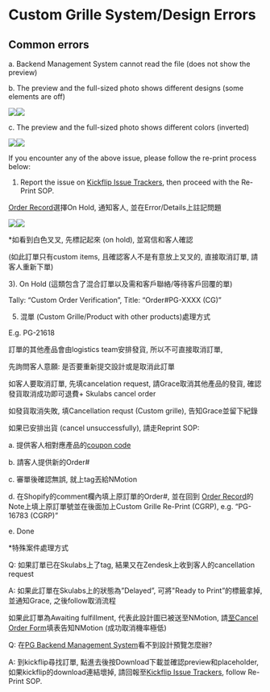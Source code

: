 # Custom Grille System/Design Errors
## Common errors
a. Backend Management System cannot read the file (does not show the preview)

b. The preview and the full-sized photo shows different designs (some elements are off)

![](https://lh5.googleusercontent.com/nW8aKd7vQj61-fmEZE1GgNLiU-U3HgcTlogLlaXJzMO7b8Z5A6lC6aYht1s5buzw8J5GhuYX7CP7Us6QBaOVt9EujDIn35fknMb11CgrOrN7egUZ-8NY9Vk8TKxSDJbemDq-ctPqhkNqS2Zxs_FuayU)![](https://lh4.googleusercontent.com/JQ0_Uy7BklOAIMH949cyPIGQPTKZARMzC7RX4sK9eLX8-37kJl8Imw5RSbSAMmbLRig0B3bjJ6_Igjd0jw03hwYMQC1w__6wu3tmS1929EBUjEDIHQLkkhIqNFVNj3hRgHBJfAjbzFB18mFxlC_Mgco)

c. The preview and the full-sized photo shows different colors (inverted)

![](https://lh3.googleusercontent.com/5bfClL_6RLs9AND9KR5IdOhdZLNVsJJO4l5jn_lN8WjpdpuvjSWRueCmFznZ8ZwyOXxYr5_FKLcsp9C3s_QNqHwi6DXhdJ-LgGUyOzfLzog5F1ddOHUMLigfW1iZZjs1GEf5i-FOxvTMrAMqTG5vWWo)![](https://lh3.googleusercontent.com/dOY7CLVabc3Gowz3aa8lF2eb-HaNOo9Rd5VE5uLimVJRTT0ml4qszGhBZtV8P1S38joEq-06eH2WNl_aLkwnGc4Kscsg7bZ81uR3V6TL1ug28bJGV1sfr7atPfmCVnuxaRV6JIklJnnkqscZslGjuuI)


If you encounter any of the above issue, please follow the re-print process below:

1. Report the issue on [Kickflip Issue Trackers](https://docs.google.com/spreadsheets/d/1QWlU9GCxHrK5SsvI39NrN39Xlavc271mEfhcQ6IJk6k/edit#gid=191533831), then proceed with the Re-Print SOP.



[Order Record](https://docs.google.com/spreadsheets/d/1we-F-6i0Vch8DEKhzYNKKCP_bRx8EPp_VVGbgFXFa9I/edit?pli=1#gid=366409741)選擇On Hold, 通知客人, 並在Error/Details上註記問題

  **![](https://lh3.googleusercontent.com/D4lXIoO81aqVPZi-tz83BgTOeIkz7j9iMwaxAt8P7UYUmSGo2t8tGri8Wl_nXCex5X4QGptlyEayK_aY31Pv_aVU9PYZUGkqapItCWisB2S08KF0U2Sqp-Ym205T-LE5Pt6-xMg4orsAK4662m6QqoE)![](https://lh4.googleusercontent.com/XS7pvUtDK0iVDfl4-WsPLVYFKUORxOB-66xylRbHV6fH_-LE6_3MX4G7J7-HHGNteTY777_RoxNfcC_1hYFu-TABi9uufE_RXd8Gtx1fj2z2ba_zMZXaFTx_wcbtIZ1H3GLCPfKgBoFK4Yv5B06EUP0)**

*如看到白色叉叉, 先標記起來 (on hold), 並寫信和客人確認 

(如此訂單只有custom items, 且確認客人不是有意放上叉叉的, 直接取消訂單, 請客人重新下單)

  



  


  
  

3). On Hold (這類包含了混合訂單以及需和客戶聯絡/等待客戶回覆的單)

Tally: “Custom Order Verification”, Title: “Order#PG-XXXX (CG)”

  

5. 混單 (Custom Grille/Product with other products)處理方式

E.g. PG-21618

  

訂單的其他產品會由logistics team安排發貨, 所以不可直接取消訂單, 

先詢問客人意願: 是否要重新提交設計或是取消此訂單

  

如客人要取消訂單, 先填cancelation request, 請Grace取消其他產品的發貨, 確認發貨取消成功即可退費+ Skulabs cancel order

  

如發貨取消失敗, 填Cancellation requst (Custom grille), 告知Grace並留下紀錄

  

如果已安排出貨 (cancel unsuccessfully), 請走Reprint SOP:

  

a. 提供客人相對應產品的[coupon code](https://docs.google.com/spreadsheets/d/1we-F-6i0Vch8DEKhzYNKKCP_bRx8EPp_VVGbgFXFa9I/edit?pli=1#gid=861761529)

  

b. 請客人提供新的Order#

  

c. 審單後確認無誤, 就上tag丟給NMotion

d. 在Shopify的comment欄內填上原訂單的Order#, 並在回到 [Order Record](https://docs.google.com/spreadsheets/d/1we-F-6i0Vch8DEKhzYNKKCP_bRx8EPp_VVGbgFXFa9I/edit?pli=1#gid=366409741)的Note上填上原訂單號並在後面加上Custom Grille Re-Print (CGRP), e.g. “PG-16783 (CGRP)”

  

e. Done

  
  

*特殊案件處理方式

  

Q: 如果訂單已在Skulabs上了tag, 結果又在Zendesk上收到客人的cancellation request

  

A: 如果此訂單在Skulabs上的狀態為”Delayed”, 可將"Ready to Print”的標籤拿掉, 並通知Grace, 之後follow取消流程

如果此訂單為Awaiting fulfillment, 代表此設計圖已被送至NMotion, 請[至Cancel Order Form](https://docs.google.com/spreadsheets/d/1QWlU9GCxHrK5SsvI39NrN39Xlavc271mEfhcQ6IJk6k/edit#gid=1621356637)填表告知NMotion (成功取消機率極低)

  

Q: 在[PG Backend Management System](https://portal.positivegrid.com/logistic/get-order-print-file)看不到設計預覽怎麼辦?

  

A: 到kickflip尋找訂單, 點進去後按Download下載並確認preview和placeholder, 如果kickflip的download連結壞掉, 請回報至[Kickflip Issue Trackers](https://docs.google.com/spreadsheets/d/1QWlU9GCxHrK5SsvI39NrN39Xlavc271mEfhcQ6IJk6k/edit#gid=191533831), follow Re-Print SOP.
